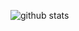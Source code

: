![github stats](https://github-readme-stats.vercel.app/api?username=Senpai-10&count_private=true&show_icons=true&theme=dracula)
<br>
